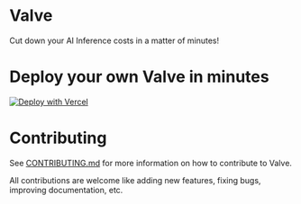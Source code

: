 # Valve

Cut down your AI Inference costs in a matter of minutes!

# Deploy your own Valve in minutes

[![Deploy with Vercel](https://vercel.com/button)](https://vercel.com/new/clone?repository-url=https%3A%2F%2Fgithub.com%2Fvalve-app%2Fvalve&env=HF_TOKEN,HF_NAME&envDescription=HF_NAME%20is%20your%20username%20or%20orgnazation%20name%20and%20HF_TOKEN%20is%20an%20access%20token%20of%20your%20account%20or%20orgnazation.&envLink=https%3A%2F%2Fhf.co%2Fdocs%2Fhub%2Fsecurity-tokens&repository-name=valve)

# Contributing

See [CONTRIBUTING.md](CONTRIBUTING.md) for more information on how to contribute to Valve.

All contributions are welcome like adding new features, fixing bugs, improving documentation, etc.

